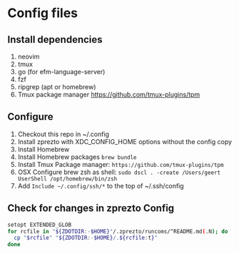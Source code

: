 # Config files

## Install dependencies

1. neovim
2. tmux
3. go (for efm-language-server)
4. fzf
5. ripgrep (apt or homebrew)
6. Tmux package manager https://github.com/tmux-plugins/tpm

## Configure

1. Checkout this repo in ~/.config
2. Install zprezto with XDC_CONFIG_HOME options without the config copy
3. Install Homebrew
4. Install Homebrew packages `brew bundle`
3. Install Tmux Package manager: `https://github.com/tmux-plugins/tpm`
4. OSX Configure brew zsh as shell: `sudo dscl . -create /Users/geert UserShell /opt/homebrew/bin/zsh`
5. Add `Include ~/.config/ssh/*` to the top of ~/.ssh/config

## Check for changes in zprezto Config

```bash
setopt EXTENDED_GLOB
for rcfile in "${ZDOTDIR:-$HOME}"/.zprezto/runcoms/^README.md(.N); do
  cp "$rcfile" "${ZDOTDIR:-$HOME}/.${rcfile:t}"
done
```
